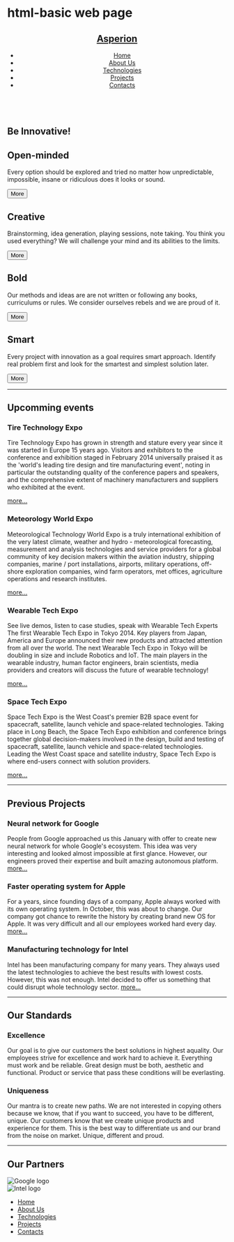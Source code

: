 # html-basic web page
<div class="line"></div>
<div class="wrapper">
    <header role="banner">
        <nav role="navigation">
            <h1><a href="#">Asperion</a></h1>
            <ul class="nav-ul">
                <li><a href="#">Home</a></li>
                <li><a href="#">About Us</a></li>
                <li><a href="#">Technologies</a></li>
                <li><a href="#">Projects</a></li>
                <li><a href="#">Contacts</a></li>
            </ul>
        </nav>
    </header>
    <main role="main">
        <section class="sec-intro" role="section">
            <img src="https://www.techweekeurope.co.uk/wp-content/uploads/2012/07/wifimountaindownload.jpg" alt="" />
            <h1>Be Innovative!</h1>
        </section>
        <section class="sec-boxes" role="section">
            <adrticle class="box">
                <h1>Open-minded</h1>
                <p>Every option should be explored and tried no matter how unpredictable, impossible, insane or ridiculous does it looks or sound.</p>
                <button class="button" type="button" role="button" value="MORE">More</button>
            </adrticle>
            <adrticle class="box">
                <h1>Creative</h1>
                <p>Brainstorming, idea generation, playing sessions, note taking. You think you used everything? We will challenge your mind and its abilities to the limits.</p>
                <button class="button" type="button" role="button" value="MORE">More</button>
            </adrticle>
            <adrticle class="box">
                <h1>Bold</h1>
                <p>Our methods and ideas are are not written or following any books, curriculums or rules. We consider ourselves rebels and we are proud of it.</p>
                <button class="button" type="button" role="button" value="MORE">More</button>
            </adrticle>
            <adrticle class="box">
                <h1>Smart</h1>
                <p>Every project with innovation as a goal requires smart approach. Identify real problem first and look for the smartest and simplest solution later.</p>
                <button class="button" type="button" role="button" value="MORE">More</button>
            </adrticle>
        </section>
        <section class="sec-events" role="section">
            <hr />
            <h1>Upcomming events</h1>
            <article>
                <h1>Tire Technology Expo</h1>
                <p>Tire Technology Expo has grown in strength and stature every year since it was started in Europe 15 years ago. Visitors and exhibitors to the conference and exhibition staged in February 2014 universally praised it as the 'world's leading tire design and tire manufacturing event', noting in particular the outstanding quality of the conference papers and speakers, and the comprehensive extent of machinery manufacturers and suppliers who exhibited at the event.</p>
                <a class="link" href="#">more...</a>
            </article>
            <article>
                <h1>Meteorology World Expo</h1>
                <p>Meteorological Technology World Expo is a truly international exhibition of the very latest climate, weather and hydro - meteorological forecasting, measurement and analysis technologies and service providers for a global community of key decision makers within the aviation industry, shipping companies, marine / port installations, airports, military operations, off-shore exploration companies, wind farm operators, met offices, agriculture operations and research institutes.</p>
                <a class="link" href="#">more...</a>
            </article>
            <article>
                <h1>Wearable Tech Expo</h1>
                <p>See live demos, listen to case studies, speak with Wearable Tech Experts The first Wearable Tech Expo in Tokyo 2014. Key players from Japan, America and Europe announced their new products and attracted attention from all over the world. The next Wearable Tech Expo in Tokyo will be doubling in size and include Robotics and IoT. The main players in the wearable industry, human factor engineers, brain scientists, media providers and creators will discuss the future of wearable technology! </p>
                <a class="link" href="#">more...</a>
            </article>
            <article>
                <h1>Space Tech Expo</h1>
                <p>Space Tech Expo is the West Coast's premier B2B space event for spacecraft, satellite, launch vehicle and space-related technologies. Taking place in Long Beach, the Space Tech Expo exhibition and conference brings together global decision-makers involved in the design, build and testing of spacecraft, satellite, launch vehicle and space-related technologies. Leading the West Coast space and satellite industry, Space Tech Expo is where end-users connect with solution providers.</p>
                <a class="link" href="#">more...</a>
            </article>
        </section>
        <section class="sec-projects" role="section">
            <hr />
            <h1>Previous Projects</h1>
            <article>
                <h1>Neural network for Google</h1>
                <p>People from Google approached us this January with offer to create new neural network for whole Google's ecosystem. This idea was very interesting and looked almost impossible at first glance. However, our engineers proved their expertise and built amazing autonomous platform. <a class="link" href="#">more...</a></p>
            </article>
            <article>
                <h1>Faster operating system for Apple</h1>
                <p>For a years, since founding days of a company, Apple always worked with its own operating system. In October, this was about to change. Our company got chance to rewrite the history by creating brand new OS for Apple. It was very difficult and all our employees worked hard every day. <a class="link" href="#">more...</a></p>
            </article>
            <article>
                <h1>Manufacturing technology for Intel</h1>
                <p>Intel has been manufacturing company for many years. They always used the latest technologies to achieve the best results with lowest costs. However, this was not enough. Intel decided to offer us something that could disrupt whole technology sector. <a class="link" href="#">more...</a></p>
            </article>
        </section>
        <section class="sec-standards" role="section">
            <hr />
            <h1>Our Standards</h1>
            <article>
                <h1>Excellence</h1>
                <p>Our goal is to give our customers the best solutions in highest aquality. Our employees strive for excellence and work hard to achieve it. Everything must work and be reliable. Great design must be both, aesthetic and functional. Product or service that pass these conditions will be everlasting.</p>
            </article>
            <article>
                <h1>Uniqueness</h1>
                <p>Our mantra is to create new paths. We are not interested in copying others because we know, that if you want to succeed, you have to be different, unique. Our customers know that we create unique products and experience for them. This is the best way to differentiate us and our brand from the noise on market. Unique, different and proud.</p>
            </article>
        </section>
        <section class="sec-partners" role="section">
            <hr />
            <h1>Our Partners</h1>
            <div class="row">
                <div class="logo-container">
                    <img src="https://i.imgur.com/oSriTuP.png" alt="Google logo" />
                </div>
                </div>
                <div class="logo-container">
                    <img src="https://i.imgur.com/GdYoyxo.png" alt="Intel logo" />
                </div>
            </div>
        </section>
    </main>
</div>
<footer>
    <nav role="navigation">
        <ul class="nav-ul">
            <li><a href="#">Home</a></li>
            <li><a href="#">About Us</a></li>
            <li><a href="#">Technologies</a></li>
            <li><a href="#">Projects</a></li>
            <li><a href="#">Contacts</a></li>
        </ul>
    </nav>
  
</footer>
<div class="line"></div>
